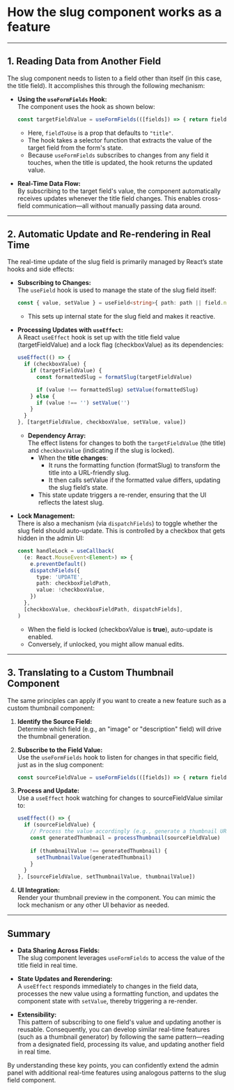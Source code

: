# How the slug component works as a feature

---

## 1. Reading Data from Another Field

The slug component needs to listen to a field other than itself (in this case, the title field). It accomplishes this through the following mechanism:

- **Using the `useFormFields` Hook:**  
  The component uses the hook as shown below:

   ```ts
   const targetFieldValue = useFormFields(([fields]) => { return fields[fieldToUse]?.value as string; });
   ```

  - Here, `fieldToUse` is a prop that defaults to `"title"`.
  - The hook takes a selector function that extracts the value of the target field from the form's state.
  - Because `useFormFields` subscribes to changes from any field it touches, when the title is updated, the hook returns the updated value.

- **Real-Time Data Flow:**  
  By subscribing to the target field's value, the component automatically receives updates whenever the title field changes. This enables cross-field communication—all without manually passing data around.

---

## 2. Automatic Update and Re-rendering in Real Time

The real-time update of the slug field is primarily managed by React’s state hooks and side effects:

- **Subscribing to Changes:**  
  The `useField` hook is used to manage the state of the slug field itself:

  ```ts
  const { value, setValue } = useField<string>{ path: path || field.name };
  ```

  - This sets up internal state for the slug field and makes it reactive.

- **Processing Updates with `useEffect`:**  
  A React `useEffect` hook is set up with the title field value (targetFieldValue) and a lock flag (checkboxValue) as its dependencies:

  ```typescript
  useEffect(() => {
    if (checkboxValue) {
      if (targetFieldValue) {
        const formattedSlug = formatSlug(targetFieldValue)

        if (value !== formattedSlug) setValue(formattedSlug)
      } else {
        if (value !== '') setValue('')
      }
    }
  }, [targetFieldValue, checkboxValue, setValue, value])
  ```

  - **Dependency Array:**  
    The effect listens for changes to both the `targetFieldValue` (the title) and `checkboxValue` (indicating if the slug is locked).  
    - When the **title changes**:
      - It runs the formatting function (formatSlug) to transform the title into a URL-friendly slug.
      - It then calls setValue if the formatted value differs, updating the slug field’s state.
    - This state update triggers a re-render, ensuring that the UI reflects the latest slug.

- **Lock Management:**  
  There is also a mechanism (via `dispatchFields`) to toggle whether the slug field should auto-update. This is controlled by a checkbox that gets hidden in the admin UI:
  
  ```typescript
  const handleLock = useCallback(
    (e: React.MouseEvent<Element>) => {
      e.preventDefault()
      dispatchFields({
        type: 'UPDATE',
        path: checkboxFieldPath,
        value: !checkboxValue,
      })
    },
    [checkboxValue, checkboxFieldPath, dispatchFields],
  )
  ```

  - When the field is locked (checkboxValue is **true**), auto-update is enabled.
  - Conversely, if unlocked, you might allow manual edits.

---

## 3. Translating to a Custom Thumbnail Component

The same principles can apply if you want to create a new feature such as a custom thumbnail component:

1. **Identify the Source Field:**  
   Determine which field (e.g., an "image" or "description" field) will drive the thumbnail generation.

2. **Subscribe to the Field Value:**  
   Use the `useFormFields` hook to listen for changes in that specific field, just as in the slug component:
  
   ```ts
   const sourceFieldValue = useFormFields(([fields]) => { return fields[sourceFieldName]?.value as string; });
   ```

3. **Process and Update:**  
   Use a `useEffect` hook watching for changes to sourceFieldValue similar to:

   ```typescript
   useEffect(() => {
     if (sourceFieldValue) {
       // Process the value accordingly (e.g., generate a thumbnail URL or preview)
       const generatedThumbnail = processThumbnail(sourceFieldValue)
       
       if (thumbnailValue !== generatedThumbnail) {
         setThumbnailValue(generatedThumbnail)
       }
     }
   }, [sourceFieldValue, setThumbnailValue, thumbnailValue])
   ```

4. **UI Integration:**  
   Render your thumbnail preview in the component. You can mimic the lock mechanism or any other UI behavior as needed.

---

## Summary

- **Data Sharing Across Fields:**  
  The slug component leverages `useFormFields` to access the value of the title field in real time.

- **State Updates and Rerendering:**  
  A `useEffect` responds immediately to changes in the field data, processes the new value using a formatting function, and updates the component state with `setValue`, thereby triggering a re-render.

- **Extensibility:**  
  This pattern of subscribing to one field's value and updating another is reusable. Consequently, you can develop similar real-time features (such as a thumbnail generator) by following the same pattern—reading from a designated field, processing its value, and updating another field in real time.

By understanding these key points, you can confidently extend the admin panel with additional real-time features using analogous patterns to the slug field component.
